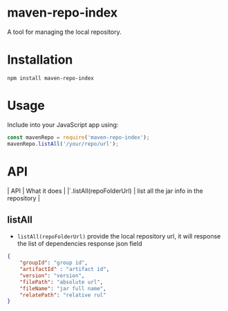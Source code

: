 # maven-repo-index

A tool for managing the local repository.

# Installation

`npm install maven-repo-index`

# Usage

Include into your JavaScript app using:

```js
const mavenRepo = require('maven-repo-index');
mavenRepo.listAll('/your/repo/url');
```
# API

| API | What it does |
|`.listAll(repoFolderUrl) | list all the jar info in the repository |

## listAll

- `listAll(repoFolderUrl)` provide the local repository url, it will response the list of dependencies
response json field
```json
{
    "groupId": "group id",
    "artifactId" : "artifact id",
    "version": "version",
    "filePath": "absolute url",
    "fileName": "jar full name",
    "relatePath": "relative rul"
}
```
